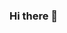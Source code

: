 ### Hi there 👋

<!--
**WebTester1/WebTester1** is a ✨ _special_ ✨ repository because its `README.md` (this file) appears on your GitHub profile.

Here are some ideas to get you started:

- 🔭 I’m currently working on  webpage
.
-->

